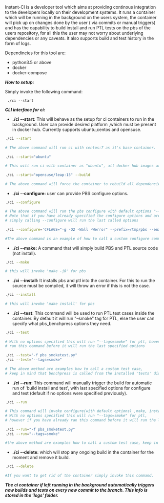 Instant-CI is a developer tool which aims at providing continous integration to the developers locally on their development systems.
It runs a container which will be running in the background on the users system, the container will pick up on changes done by the user ( via commits or manual triggers) and has the capability to build install and 
run PTL tests on the pbs of the users repository, for all this the user may not worry about underlying dependencies or any caveats.
It also supports build and test history in the form of logs.

Dependincies for this tool are:
* python3.5 or above
* docker
* docker-compose

***How to setup:***

Simply invoke the following command:

` ./ci --start`

***CLI interface for ci:***

* **./ci --start:** This will behave as the setup for ci containers to run in the background. User can provide desired platform ,which must be present in docker hub. Currently supports ubuntu,centos and opensuse.
```bash
./ci --start
 
# The above command will run ci with centos:7 as it's base container.
 
./ci --start="ubuntu"
 
# This will run ci with container as "ubuntu", all docker hub images are compatible with ci.
 
./ci --start="opensuse/leap:15" --build
 
# The above command will force the container to rebuild all dependencies.
```

* **./ci --configure:** user can provide PBS configure options.

```bash
./ci --configure
  
# The above command will run the pbs configure with default options "--prefix=/opt/pbs --enable-ptl" .
# Note that if you have already specified the configure options and are running it again then 
# simply calling --configure will run the last called options
  
./ci --configure='CFLAGS="-g -O2 -Wall -Werror" --prefix=/tmp/pbs --enable-ptl'
  
#The above command is an example of how to call a custom configure command.
```

* **./ci --make:** A command that will simply build PBS and PTL source code (not install).
```bash
./ci --make
 
# this will invoke 'make -j8' for pbs
```

* **./ci --install:** It installs pbs and ptl into the container. For this to run the source must be compiled, it will throw an error if this is not the case.
```bash
./ci --install
 
# this will invoke 'make install' for pbs
```

* **./ci --test:** This command will be used to run PTL test cases inside the container. By default it will run "–smoke" tag for PTL, else the user can specify what pbs_benchpress options they need.
```bash
./ci --test
 
# With no options specified this will run "--tags=smoke" for ptl, however if you have already 
# ran this command before it will run the last specified options
 
./ci --test="-f pbs_smoketest.py"
./ci --test="--tags=smoke"
 
# The above method are examples how to call a custom test case, 
# keep in mind that benchpress is called from the installed 'tests' dir of PTL
```
* **./ci --run:** This command will manually trigger the build for automatic run of 'build install and test', with last specified options for configure and test (default if no options were specified previously).

```bash
./ci --run
 
# This command will invoke configure(with default options) ,make, install and test. 
# With no options specified this will run "--tags=smoke" for ptl, 
# however if you have already ran this command before it will run the last specified options
 
./ci --run="-f pbs_smoketest.py"
./ci --run="--tags=smoke"
 
#the above method are examples how to call a custom test case, keep in mind that benchpress is called from the installed 'tests' dir of PTL
```

* **./ci --delete:** which will stop any ongoing build in the container for the moment and remove it build.

```bash
./ci --delete
 
#If you want to get rid of the container simply invoke this command.
```

***The ci container if left running in the background automatically triggers new builds and tests on every new commit to the branch. This info is stored in the 'logs' folder.***
